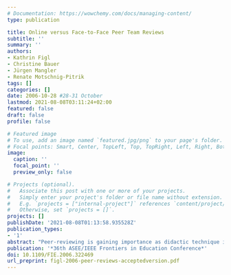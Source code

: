 ```yaml
---
# Documentation: https://wowchemy.com/docs/managing-content/
type: publication

title: Online versus Face-to-Face Peer Team Reviews
subtitle: ''
summary: ''
authors:
- Kathrin Figl
- Christine Bauer
- Jürgen Mangler
- Renate Motschnig-Pitrik
tags: []
categories: []
date: 2006-10-28 #28-31 October
lastmod: 2021-08-08T03:11:24+02:00
featured: false
draft: false
profile: false

# Featured image
# To use, add an image named `featured.jpg/png` to your page's folder.
# Focal points: Smart, Center, TopLeft, Top, TopRight, Left, Right, BottomLeft, Bottom, BottomRight.
image:
  caption: ''
  focal_point: ''
  preview_only: false

# Projects (optional).
#   Associate this post with one or more of your projects.
#   Simply enter your project's folder or file name without extension.
#   E.g. `projects = ["internal-project"]` references `content/project/deep-learning/index.md`.
#   Otherwise, set `projects = []`.
projects: []
publishDate: '2021-08-08T01:13:58.935528Z'
publication_types:
- '1'
abstract: "Peer-reviewing is gaining importance as didactic technique in computer science courses. Through reviewing their peers, students develop evaluation skills, increase their reflection ability, and develop awareness of their own work's quality. This paper presents an experimental study exploring communication and collaboration aspects of the peer-reviewing task. In particular, the study analyzes differences between the face-to-face and the online setting. Both settings were implemented and investigated with respect to communication and collaboration in and among teams as well as workload distribution. The results show that students highly appreciated many aspects of the online reviewing tool but found themselves constrained by the lack of discussion, which they experienced and valued in the face-to-face process. The paper discusses further results regarding team communication and collaboration and their implications on the specific didactical use of online and face-to-face peer-reviewing."
publication: '*36th ASEE/IEEE Frontiers in Education Conference*'
doi: 10.1109/FIE.2006.322469
url_preprint: figl-2006-peer-reviews-acceptedversion.pdf
---
```

